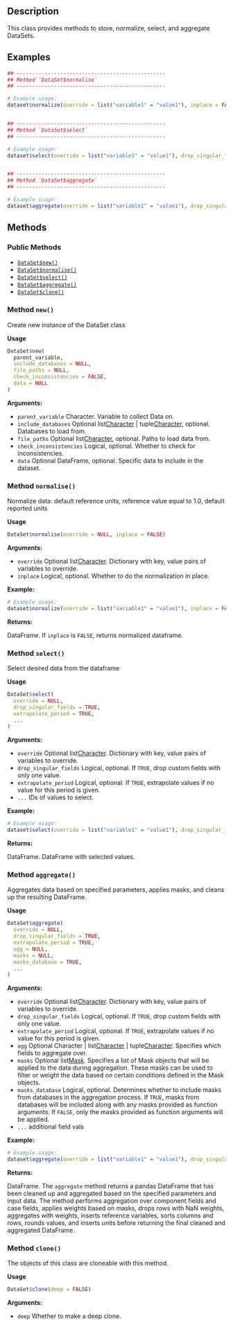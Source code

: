 ## Description

This class provides methods to store, normalize, select, and aggregate DataSets.


## Examples

```r
## ------------------------------------------------
## Method `DataSet$normalise`
## ------------------------------------------------

# Example usage:
dataset$normalize(override = list("variable1" = "value1"), inplace = FALSE)


## ------------------------------------------------
## Method `DataSet$select`
## ------------------------------------------------

# Example usage:
dataset$select(override = list("variable1" = "value1"), drop_singular_fields = TRUE, extrapolate_period = FALSE, field1 = "value1")


## ------------------------------------------------
## Method `DataSet$aggregate`
## ------------------------------------------------

# Example usage:
dataset$aggregate(override = list("variable1" = "value1"), drop_singular_fields = TRUE, extrapolate_period = FALSE, agg = "field", masks = list(mask1, mask2), masks_database = TRUE)
```

## Methods

### Public Methods

* [`DataSet$new()`](#method-DataSet-new)
* [`DataSet$normalise()`](#method-DataSet-normalise)
* [`DataSet$select()`](#method-DataSet-select)
* [`DataSet$aggregate()`](#method-DataSet-aggregate)
* [`DataSet$clone()`](#method-DataSet-clone)

<a id="method-DataSet-new"></a>
### Method `new()`

Create new instance of the DataSet class


<b>Usage</b>

```r
DataSet$new(
  parent_variable,
  include_databases = NULL,
  file_paths = NULL,
  check_inconsistencies = FALSE,
  data = NULL
)
```

<b>Arguments:</b>

* `parent_variable` Character. Variable to collect Data on.
* `include_databases` Optional list[Character](./Character) | tuple[Character](./Character), optional. Databases to load from.
* `file_paths` Optional list[Character](./Character), optional. Paths to load data from.
* `check_inconsistencies` Logical, optional. Whether to check for inconsistencies.
* `data` Optional DataFrame, optional. Specific data to include in the dataset.


<a id="method-DataSet-normalise"></a>
### Method `normalise()`

Normalize data: default reference units, reference value equal to 1.0, default reported units


<b>Usage</b>

```r
DataSet$normalise(override = NULL, inplace = FALSE)
```

<b>Arguments:</b>

* `override` Optional list[Character](./Character). Dictionary with key, value pairs of variables to override.
* `inplace` Logical, optional. Whether to do the normalization in place.


<b>Example:</b>

```r
# Example usage:
dataset$normalize(override = list("variable1" = "value1"), inplace = FALSE)
```

<b>Returns:</b>


DataFrame. If `inplace` is `FALSE`, returns normalized dataframe.


<a id="method-DataSet-select"></a>
### Method `select()`

Select desired data from the dataframe


<b>Usage</b>

```r
DataSet$select(
  override = NULL,
  drop_singular_fields = TRUE,
  extrapolate_period = TRUE,
  ...
)
```

<b>Arguments:</b>

* `override` Optional list[Character](./Character). Dictionary with key, value pairs of variables to override.
* `drop_singular_fields` Logical, optional. If `TRUE`, drop custom fields with only one value.
* `extrapolate_period` Logical, optional. If `TRUE`, extrapolate values if no value for this period is given.
* `...` IDs of values to select.


<b>Example:</b>

```r
# Example usage:
dataset$select(override = list("variable1" = "value1"), drop_singular_fields = TRUE, extrapolate_period = FALSE, field1 = "value1")
```

<b>Returns:</b>


DataFrame. DataFrame with selected values.


<a id="method-DataSet-aggregate"></a>
### Method `aggregate()`

Aggregates data based on specified parameters, applies masks,
and cleans up the resulting DataFrame.


<b>Usage</b>

```r
DataSet$aggregate(
  override = NULL,
  drop_singular_fields = TRUE,
  extrapolate_period = TRUE,
  agg = NULL,
  masks = NULL,
  masks_database = TRUE,
  ...
)
```

<b>Arguments:</b>

* `override` Optional list[Character](./Character). Dictionary with key, value pairs of variables to override.
* `drop_singular_fields` Logical, optional. If `TRUE`, drop custom fields with only one value.
* `extrapolate_period` Logical, optional. If `TRUE`, extrapolate values if no value for this period is given.
* `agg` Optional Character | list[Character](./Character) | tuple[Character](./Character). Specifies which fields to aggregate over.
* `masks` Optional list[Mask](./Mask). Specifies a list of Mask objects that will be applied to the data during aggregation. These masks can be used to filter or weight the data based on certain conditions defined in the Mask objects.
* `masks_database` Logical, optional. Determines whether to include masks from databases in the aggregation process. If `TRUE`, masks from databases will be included along with any masks provided as function arguments. If `FALSE`, only the masks provided as function arguments will be applied.
* `...` additional field vals


<b>Example:</b>

```r
# Example usage:
dataset$aggregate(override = list("variable1" = "value1"), drop_singular_fields = TRUE, extrapolate_period = FALSE, agg = "field", masks = list(mask1, mask2), masks_database = TRUE)
```

<b>Returns:</b>


DataFrame. The `aggregate` method returns a pandas DataFrame that has been cleaned up and aggregated based on the specified parameters and input data. The method performs aggregation over component fields and case fields, applies weights based on masks, drops rows with NaN weights, aggregates with weights, inserts reference variables, sorts columns and rows, rounds values, and inserts units before returning the final cleaned and aggregated DataFrame.


<a id="method-DataSet-clone"></a>
### Method `clone()`

The objects of this class are cloneable with this method.


<b>Usage</b>

```r
DataSet$clone(deep = FALSE)
```

<b>Arguments:</b>

* `deep` Whether to make a deep clone.



